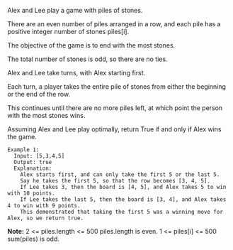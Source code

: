 Alex and Lee play a game with piles of stones.  

There are an even number of piles arranged in a row, and each pile has a positive integer number of stones piles[i].

The objective of the game is to end with the most stones.  

The total number of stones is odd, so there are no ties.

Alex and Lee take turns, with Alex starting first.  

Each turn, a player takes the entire pile of stones from either the beginning or the end of the row.  

This continues until there are no more piles left, at which point the person with the most stones wins.

Assuming Alex and Lee play optimally, return True if and only if Alex wins the game.

```
Example 1:
  Input: [5,3,4,5]
  Output: true
  Explanation: 
    Alex starts first, and can only take the first 5 or the last 5.
    Say he takes the first 5, so that the row becomes [3, 4, 5].
    If Lee takes 3, then the board is [4, 5], and Alex takes 5 to win with 10 points.
    If Lee takes the last 5, then the board is [3, 4], and Alex takes 4 to win with 9 points.
    This demonstrated that taking the first 5 was a winning move for Alex, so we return true.
``` 

**Note:**
  2 <= piles.length <= 500
  piles.length is even.
  1 <= piles[i] <= 500
  sum(piles) is odd.